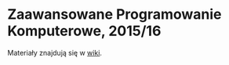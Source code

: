 # Zaawansowane Programowanie Komputerowe, 2015/16

Materiały znajdują się w [wiki](https://github.com/anagorko/zpk2015/wiki).
